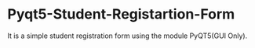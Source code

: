 # Pyqt5-Student-Registartion-Form


It is a simple student registration form using the module PyQT5(GUI Only).
